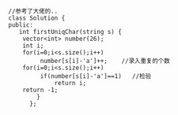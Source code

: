     //参考了大佬的..
    class Solution {
    public:
       int firstUniqChar(string s) {
        vector<int> number(26);
        int i;
        for(i=0;i<s.size();i++)
             number[s[i]-'a']++;    //录入重复的个数
        for(i=0;i<s.size();i++)
             if(number[s[i]-'a']==1)   //检验
                 return i;
        return -1;
            }   
          };
